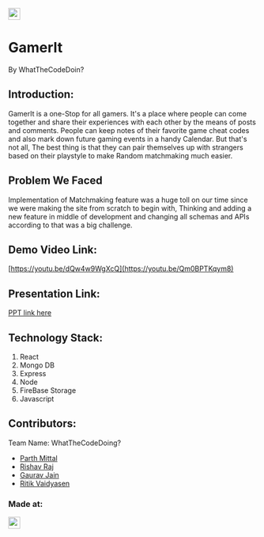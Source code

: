 <a href="https://hack36.com"> <img src="https://i.postimg.cc/RFFWF4vg/built-at-hack.jpg" height=24px> </a>

# GamerIt
By WhatTheCodeDoin?

## Introduction:
  GamerIt is a one-Stop for all gamers. It's a place where people can come together and share their experiences with each other by the means of posts and comments. People can keep notes of their favorite game cheat codes and also mark down future gaming events in a handy Calendar. But that's not all, The best thing is that they can pair themselves up with strangers based on their playstyle to make Random matchmaking much easier.
  
## Problem We Faced
  Implementation of Matchmaking feature was a huge toll on our time since we were making the site from scratch to begin with, Thinking and adding a new feature in middle of development and changing all schemas and APIs according to that was a big challenge.
  
## Demo Video Link:
  [https://youtu.be/dQw4w9WgXcQ](https://youtu.be/Qm0BPTKqym8)
  
## Presentation Link:
  <a href="https://cutt.ly/Hack36_23_ppt"> PPT link here </a>
  

## Technology Stack:
  1) React
  2) Mongo DB
  3) Express
  4) Node
  5) FireBase Storage
  6) Javascript

  

## Contributors:

Team Name: WhatTheCodeDoing?

* [Parth Mittal](https://github.com/Parthtrap)
* [Rishav Raj](https://github.com/Kitashi14)
* [Gaurav Jain](https://github.com/Gauarv-Jain)
* [Ritik Vaidyasen](https://github.com/vaidyasen)


### Made at:
<a href="https://hack36.com"> <img src="https://i.postimg.cc/RFFWF4vg/built-at-hack.jpg" height=24px> </a>
